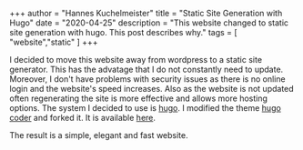 +++
author = "Hannes Kuchelmeister"
title = "Static Site Generation with Hugo"
date = "2020-04-25"
description = "This website changed to static site generation with hugo. This post describes why."
tags = [
    "website","static"
]
+++

I decided to move this website away from wordpress to a static site generator. This has the advatage that I do not constantly need to update. Moreover, I don't have problems with security issues as there is no online login and the website's speed increases.
Also as the website is not updated often regenerating the site is more effective and allows more hosting options. The system I decided to use is [hugo](https://gohugo.io). I modified the theme [hugo coder](https://github.com/luizdepra/hugo-coder) and forked it. It is available [here](https://github.com/13hannes11/hugo-coder-timeline).

The result is a simple, elegant and fast website.